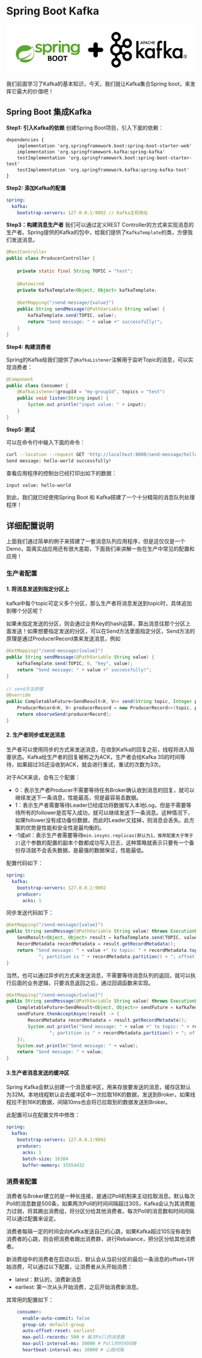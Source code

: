 # Spring Boot Kafka

![spring-boot-kafka](../../images/kafka/spring-boot-kafka.webp)

我们前面学习了Kafka的基本知识，今天，我们就让Kafka集合Spring boot，来发挥它最大的价值吧！

## Spring Boot 集成Kafka

**Step1: 引入Kafka的依赖**
创建Spring Boot项目，引入下面的依赖：
```
dependencies {
	implementation 'org.springframework.boot:spring-boot-starter-web'
	implementation 'org.springframework.kafka:spring-kafka'
	testImplementation 'org.springframework.boot:spring-boot-starter-test'
	testImplementation 'org.springframework.kafka:spring-kafka-test'
}
```

**Step2: 添加Kafka的配置**
```yml
spring:
  kafka:
    bootstrap-servers: 127.0.0.1:9092 // Kafka主机地址
```

**Step3：构建消息生产者**
我们可以通过定义REST Controller的方式来实现消息的生产者。Spring提供的Kafka的包中，给我们提供了`KafkaTemplate`的类，方便我们发送消息。
```java
@RestController
public class ProducerController {

    private static final String TOPIC = "test";

    @Autowired
    private KafkaTemplate<Object, Object> kafkaTemplate;

    @GetMapping("/send-message/{value}")
    public String sendMessage(@PathVariable String value) {
        kafkaTemplate.send(TOPIC, value);
        return "Send message: " + value +" successfully!";
    }
}
```

**Step4: 构建消费者**

Spring的Kafka给我们提供了`@KafkaListener`注解用于监听Topic的消息，可以实现消费者：
```java
@Component
public class Consumer {
    @KafkaListener(groupId = "my-groupId", topics = "test")
    public void listen(String input) {
        System.out.println("input value: " + input);
    }
}
```

**Step5: 测试**

可以在命令行中输入下面的命令：
```bash
curl --location --request GET 'http://localhost:8080/send-message/hello-world'
Send message: hello-world successfully!
```

查看应用程序的控制台已经打印出如下的数据：
```bash
input value: hello-world
```

到此，我们就已经使用Spring Boot 和 Kafka搭建了一个十分精简的消息队列处理程序！

## 详细配置说明

上面我们通过简单的例子来搭建了一套消息队列应用程序，但是这仅仅是一个Demo，距离实战应用还有很大差距，下面我们来讲解一些在生产中常见的配置和应用！

### 生产者配置

#### 1. 将消息发送到指定分区上

kafka中每个topic可定义多个分区，那么生产者将消息发送到topic时，具体追加到哪个分区呢？

如果未指定发送的分区，则会通过业务Key的hash运算，算出消息往那个分区上面发送！如果想要指定发送的分区，可以在Send方法里面指定分区，Send方法的原理是通过ProducerRecord类来发送消息，例如
```java
@GetMapping("/send-message/{value}")
public String sendMessage(@PathVariable String value) {
    kafkaTemplate.send(TOPIC, 0, "key", value);
    return "Send message: " + value +" successfully!";
}

// send方法原理
@Override
public CompletableFuture<SendResult<K, V>> send(String topic, Integer partition, K key, @Nullable V data) {
    ProducerRecord<K, V> producerRecord = new ProducerRecord<>(topic, partition, key, data);
    return observeSend(producerRecord);
}
```

#### 2. 生产者同步或发送消息

生产者可以使用同步的方式来发送消息，在收到Kafka的回复之前，线程将进入阻塞状态。Kafka给生产者的回复被称之为ACK，生产者会给Kafka 3S的时间等待，如果超过3S还没收到ACK，就会进行重试，重试的次数为3次。

对于ACK来说，会有三个配置：
* 0：表示生产者Producer不需要等待任务Broker确认收到消息的回复，就可以继续发送下一条消息，性能最高，但是最容易丢数据。
* 1：表示生产者需要等待Leader已经成功将数据写入本地Log，但是不需要等待所有的follower是否写入成功，就可以继续发送下一条消息。这种情况下，如果follower没有成功备份数据，而此时Leader又挂掉，则消息会丢失。此方案的优势是性能和安全性是最均衡的。
* -1或all：表示生产者需要等待`min.insync.replicas(默认为1，推荐配置大于等于2)`这个参数的配置的副本个数都成功写入日志，这种策略就表示只要有一个备份存活就不会丢失数据，是最强的数据保证，性能最低。

配置代码如下：
```yml
spring:
  kafka:
    bootstrap-servers: 127.0.0.1:9092
    producer:
      acks: 1
```

同步发送代码如下：
```java
@GetMapping("/send-message/{value}")
public String sendMessage(@PathVariable String value) throws ExecutionException, InterruptedException {
    SendResult<Object, Object> result = kafkaTemplate.send(TOPIC, value).get();
    RecordMetadata recordMetadata = result.getRecordMetadata();
    return "Send message: " + value +" to topic: " + recordMetadata.topic() +
            "; partition is " + recordMetadata.partition() + "; offset is " + recordMetadata.offset();
}
```

当然，也可以通过异步的方式来发送消息，不需要等待消息队列的返回，就可以执行后面的业务逻辑，只要消息返回之后，通过回调函数来实现。
```java
@GetMapping("/send-message/{value}")
public String sendMessage(@PathVariable String value) throws ExecutionException, InterruptedException {
    CompletableFuture<SendResult<Object, Object>> sendFuture = kafkaTemplate.send(TOPIC, value);
    sendFuture.thenAcceptAsync(result -> {
        RecordMetadata recordMetadata = result.getRecordMetadata();
        System.out.println("Send message: " + value +" to topic: " + recordMetadata.topic() +
                "; partition is " + recordMetadata.partition() + "; offset is " + recordMetadata.offset());
    });
    System.out.println("Send message: " + value);
    return "Send message: " + value;
}
```

#### 3.生产者消息发送的缓冲区

Spring Kafka会默认创建一个消息缓冲区，用来存放要发送的消息，缓存区默认为32M。本地线程默认会去缓冲区中一次拉取16K的数据，发送到Broker，如果线程拉不到16K的数据，间隔10ms也会将已拉取到的数据发送到Broker。

此配置可以在配置文件中修改：
```yml
spring:
  kafka:
    bootstrap-servers: 127.0.0.1:9092
    producer:
      acks: 1
      batch-size: 16384
      buffer-memory: 33554432
```

### 消费者配置

消费者与Broker建立的是一种长连接，是通过Poll机制来主动拉取消息。默认每次Poll的消息数是500条，如果两次Poll的时间间隔超过30S，Kafka会认为其消费能力过弱，将其踢出消费组，将分区分给其他消费者。每次Poll的消息数和时间间隔可以通过配置来设定。

消费者每隔一定的时间会向Kafka发送自己的心跳，如果Kafka超过10S没有收到消费者的心跳，则会把消费者踢出消费群，进行Rebalance，把分区分给其他消费者。

新消费组中的消费者在启动以后，默认会从当前分区的最后一条消息的offset+1开始消费，可以通过以下配置，让消费者从头开始消费：
* latest：默认的，消费新消息
* earliest: 第一次从头开始消费，之后开始消费新消息。

其常用的配置如下：
```yml
    consumer:
      enable-auto-commit: false
      group-id: default-group
      auto-offset-reset: earliest
      max-poll-records: 500 # 每次Poll的消息数
      max-pull-interval-ms: 30000 # Poll的时间间隔
      heartbeat-interval-ms: 10000 # 心跳间隔
```
